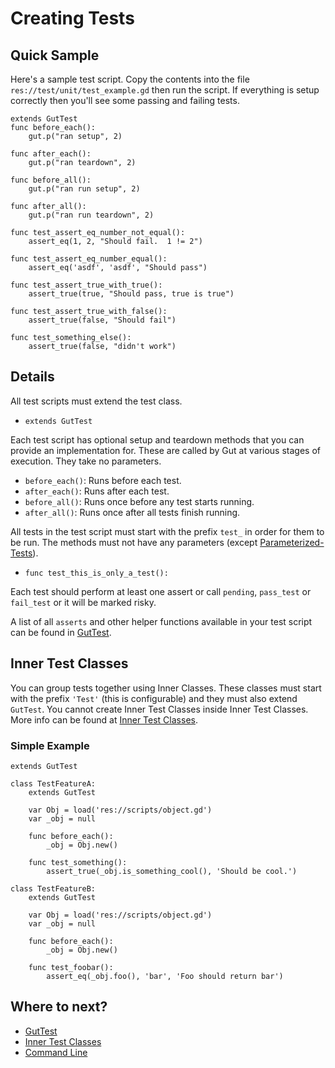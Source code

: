 # Creating Tests

## Quick Sample
Here's a sample test script.  Copy the contents into the file `res://test/unit/test_example.gd` then run the script.  If everything is setup correctly then you'll see some passing and failing tests.

``` gdscript
extends GutTest
func before_each():
	gut.p("ran setup", 2)

func after_each():
	gut.p("ran teardown", 2)

func before_all():
	gut.p("ran run setup", 2)

func after_all():
	gut.p("ran run teardown", 2)

func test_assert_eq_number_not_equal():
	assert_eq(1, 2, "Should fail.  1 != 2")

func test_assert_eq_number_equal():
	assert_eq('asdf', 'asdf', "Should pass")

func test_assert_true_with_true():
	assert_true(true, "Should pass, true is true")

func test_assert_true_with_false():
	assert_true(false, "Should fail")

func test_something_else():
	assert_true(false, "didn't work")
```

## Details
All test scripts must extend the test class.
* `extends GutTest`

Each test script has optional setup and teardown methods that you can provide an implementation for.  These are called by Gut at various stages of execution.  They take no parameters.
 * `before_each()`:  Runs before each test.
 * `after_each()`:  Runs after each test.
 * `before_all()`:  Runs once before any test starts running.
 * `after_all()`:  Runs once after all tests finish running.

All tests in the test script must start with the prefix `test_` in order for them to be run.  The methods must not have any parameters (except [Parameterized-Tests](Parameterized-Tests)).
* `func test_this_is_only_a_test():`

Each test should perform at least one assert or call `pending`, `pass_test` or `fail_test` or it will be marked risky.

A list of all `asserts` and other helper functions available in your test script can be found in [GutTest](class_GutTest).


## Inner Test Classes
You can group tests together using Inner Classes. These classes must start with the prefix `'Test'` (this is configurable) and they must also extend `GutTest`.  You cannot create Inner Test Classes inside Inner Test Classes.  More info can be found at [Inner Test Classes](Inner-Test-Classes).

### Simple Example
``` gdscript
extends GutTest

class TestFeatureA:
	extends GutTest

	var Obj = load('res://scripts/object.gd')
	var _obj = null

	func before_each():
		_obj = Obj.new()

	func test_something():
		assert_true(_obj.is_something_cool(), 'Should be cool.')

class TestFeatureB:
	extends GutTest

	var Obj = load('res://scripts/object.gd')
	var _obj = null

	func before_each():
		_obj = Obj.new()

	func test_foobar():
		assert_eq(_obj.foo(), 'bar', 'Foo should return bar')
```
## Where to next?
* [GutTest](class_GutTest)
* [Inner Test Classes](Inner-Test-Classes)
* [Command Line](Command-Line)
